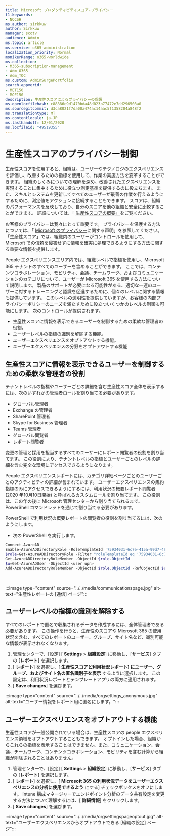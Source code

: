 ```yaml
---
title: Microsoft プロダクティビティスコア-プライバシー
f1.keywords:
- NOCSH
ms.author: sirkkuw
author: Sirkkuw
manager: scotv
audience: Admin
ms.topic: article
ms.service: o365-administration
localization_priority: Normal
monikerRange: o365-worldwide
ms.collection:
- M365-subscription-management
- Adm_O365
- Adm_TOC
ms.custom: AdminSurgePortfolio
search.appverid:
- MET150
- MOE150
description: 生産性スコアによるプライバシーの保護
ms.openlocfilehash: c88886e9d1470bda48d023b77472e7dd296508a0
ms.sourcegitcommit: d3ca8021f7da00a474ac14aac5f1358204a848f2
ms.translationtype: MT
ms.contentlocale: ja-JP
ms.lasthandoff: 12/01/2020
ms.locfileid: "49519355"
---
```

# <a name="privacy-controls-for-productivity-score"></a>生産性スコアのプライバシー制御

生産性スコアを使用すると、組織は、ユーザーやテクノロジのエクスペリエンスを評価し、改善するための指標を使用して、作業の実施方法を変革することができます。 組織のしくみについての理解を深め、改善されたエクスペリエンスを実現することに集中するために役立つ測定基準を提供するのに役立ちます。  また、スキルとシステムを更新してすべてのユーザーが最善の作業を行えるようにするために、測定値をアクションに接続することもできます。 スコアは、組織のパフォーマンスを反映しており、自分のスコアを他の組織と安全に比較することができます。  詳細については、「 [生産性スコアの概要」](productivity-score.md)をご覧ください。

お客様のプライバシーは我々にとって重要です。 プライバシーを保護する方法については、「 [Microsoft のプライバシー](https://privacy.microsoft.com/privacystatement)に関する声明」を参照してください。 「生産性スコア」では、組織内のユーザーがコントロールを使用して、Microsoft での信頼を侵害せずに情報を確実に処理できるようにする方法に関する重要な情報を提供します。

People エクスペリエンスエリア内では、組織レベルで指標を使用し、Microsoft 365 テナントのすべてのユーザーを含めることができます。 ここでは、コンテンツコラボレーション、モビリティ、会議、チームワーク、およびコミュニケーションのカテゴリについて、ユーザーが Microsoft 365 を使用する方法について説明します。 製品のサポートが必要になる可能性がある、適切な一連のユーザーに対するトレーニングと認識を促進するために、個々のレベルに関する情報も提供しています。 このレベルの透明性を提供していますが、お客様の内部プライバシーポリシーのニーズを満たすために役立ついくつかのレベルの制御も可能にします。
次のコントロールが提供されます。

- 生産性スコアに情報を表示できるユーザーを制御するための柔軟な管理者の役割。
- ユーザーレベルの指標の識別を解除する機能。
- ユーザーエクスペリエンスをオプトアウトする機能。
- ユーザーエクスペリエンスの分野をオプトアウトする機能

## <a name="flexible-admin-roles-to-control-who-can-see-the-information-in-productivity-score"></a>生産性スコアに情報を表示できるユーザーを制御するための柔軟な管理者の役割

テナントレベルの指標やユーザーごとの詳細を含む生産性スコア全体を表示するには、次のいずれかの管理者ロールを割り当てる必要があります。

- グローバル管理者
- Exchange の管理者
- SharePoint 管理者
- Skype for Business 管理者
- Teams 管理者
- グローバル閲覧者
- レポート閲覧者

変更の管理と採用を担当するすべてのユーザーにレポート閲覧者の役割を割り当てます。 この役割により、テナントレベルの指標とユーザーごとのレベルの詳細を含む完全な環境にアクセスできるようになります。

People エクスペリエンスレポートには、カテゴリ詳細ページごとのユーザーごとのアクティビティの詳細が含まれています。 ユーザーエクスペリエンスの集約指標のみにアクセスできるようにするには、利用状況の概要レポート閲覧者 (2020 年10月10日開始) と呼ばれるカスタムロールを割り当てます。 この役割は、この年の後に Microsoft 管理センターから割り当てられるまで、PowerShell コマンドレットを通じて割り当てる必要があります。

PowerShell で利用状況の概要レポートの閲覧者の役割を割り当てるには、次のようにします。

- 次の PowerShell を実行します。

```powershell
Connect-AzureAD
Enable-AzureADDirectoryRole -RoleTemplateId '75934031-6c7e-415a-99d7-48dbd49e875e'
$role=Get-AzureADDirectoryRole -Filter "roleTemplateId eq '75934031-6c7e-415a-99d7-48dbd49e875e'"
Get-AzureADDirectoryRoleMember -ObjectId $role.ObjectId
$u=Get-AzureADUser -ObjectId <user upn>
Add-AzureADDirectoryRoleMember -ObjectId $role.ObjectId -RefObjectId $u.ObjectId
```

</br>

:::image type="content" source="../../media/communicationspage.jpg" alt-text="生産性レポートの [通信] ページ":::

## <a name="de-identification-of-user-level-metrics"></a>ユーザーレベルの指標の識別を解除する

すべてのレポートで匿名で収集されるデータを作成するには、全体管理者である必要があります。 この操作を行うと、生産性のスコアや Microsoft 365 の使用状況を含む、すべてのレポートのユーザー、グループ、サイト名など、識別可能な情報が表示されなくなります。

1. 管理センターで、[設定] [ **Settings**   >   **組織設定**] に移動し、[**サービス**] タブの [**レポート**] を選択します。
2. [  **レポート**] を選択し、[  **生産性スコアと利用状況レポート] にユーザー、グループ、およびサイト名の匿名識別子を表示** するように選択します。 この設定は、利用状況レポートとテンプレートアプリの両方に適用されます。
3. [  **Save changes**] を選びます。

:::image type="content" source="../../media/orgsettings_anonymous.jpg" alt-text="ユーザー情報をレポート用に匿名にします。":::

## <a name="capability-to-opt-out-of-people-experiences"></a>ユーザーエクスペリエンスをオプトアウトする機能

生産性スコアが一般公開されている場合は、生産性スコアの people エクスペリエンス領域をオプトアウトすることもできます。 オプトインした場合、組織からこれらの指標を表示することはできません。また、コミュニケーション、会議、チームワーク、コンテンツコラボレーション、モビリティを含む計算から組織が削除されることはありません。

1. 管理センターで、[設定] [ **Settings**   >   **組織設定**] に移動し、[**サービス**] タブの [**レポート**] を選択します。
2. [  **レポート**] を選択し、[  **Microsoft 365 の利用状況データをユーザーエクスペリエンスの分析に使用できるよう** にする] チェックボックスをオフにします。 Intune 構成マネージャーでエンドポイント分析のデータ共有設定を変更する方法について理解するには、[ **詳細情報**] をクリックします。
3. [  **Save changes**] を選びます。

:::image type="content" source="../../media/orgsettingspageoptout.jpg" alt-text="ユーザーエクスペリエンスからオプトアウトできる [組織の設定] ページ":::